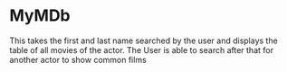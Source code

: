 # MyMDb
This takes the first and last name searched by the user and displays
the table of all movies of the actor. The User is able
to search after that for another actor to show common films
